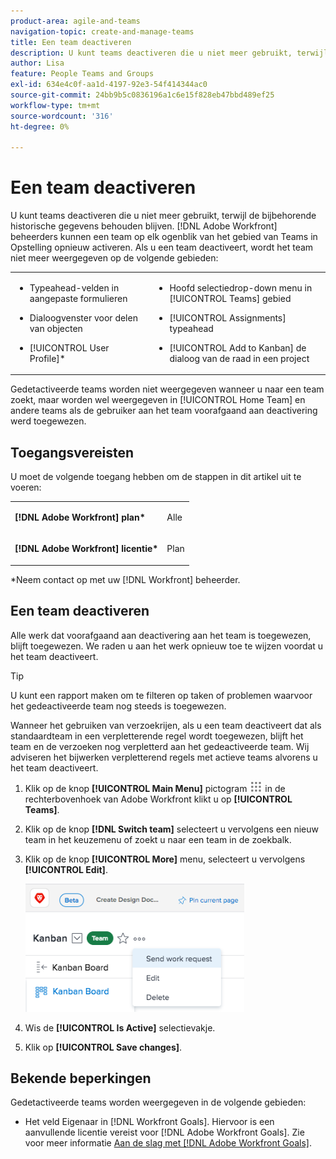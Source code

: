 ```yaml
---
product-area: agile-and-teams
navigation-topic: create-and-manage-teams
title: Een team deactiveren
description: U kunt teams deactiveren die u niet meer gebruikt, terwijl de bijbehorende historische gegevens behouden blijven. Adobe Workfront-beheerders kunnen een team op elk gewenst moment vanuit het gedeelte Teams in Setup opnieuw activeren.
author: Lisa
feature: People Teams and Groups
exl-id: 634e4c0f-aa1d-4197-92e3-54f414344ac0
source-git-commit: 24bb9b5c0836196a1c6e15f828eb47bbd489ef25
workflow-type: tm+mt
source-wordcount: '316'
ht-degree: 0%

---
```


# Een team deactiveren

U kunt teams deactiveren die u niet meer gebruikt, terwijl de bijbehorende historische gegevens behouden blijven. [!DNL Adobe Workfront] beheerders kunnen een team op elk ogenblik van het gebied van Teams in Opstelling opnieuw activeren. Als u een team deactiveert, wordt het team niet meer weergegeven op de volgende gebieden:

<table style="table-layout:auto"> 
 <col> 
 <col> 
 <tbody> 
  <tr> 
   <td> 
    <ul> 
     <li> <p>Typeahead-velden in aangepaste formulieren</p> </li> 
    </ul> 
    <ul> 
     <li> <p>Dialoogvenster voor delen van objecten</p> </li> 
     <li> <p>[!UICONTROL User Profile]*</p> </li> 
    </ul> </td> 
   <td> 
    <ul> 
     <li> <p>Hoofd selectiedrop-down menu in [!UICONTROL Teams] gebied</p> </li> 
     <li> <p>[!UICONTROL Assignments] typeahead</p> </li> 
     <li> <p>[!UICONTROL Add to Kanban] de dialoog van de raad in een project</p> </li> 
    </ul> </td> 
  </tr> 
 </tbody> 
</table>

Gedetactiveerde teams worden niet weergegeven wanneer u naar een team zoekt, maar worden wel weergegeven in [!UICONTROL Home Team] en andere teams als de gebruiker aan het team voorafgaand aan deactivering werd toegewezen.

## Toegangsvereisten

U moet de volgende toegang hebben om de stappen in dit artikel uit te voeren:

<table style="table-layout:auto"> 
 <col> 
 <col> 
 <tbody> 
  <tr> 
   <td role="rowheader"><strong>[!DNL Adobe Workfront] plan*</strong></td> 
   <td> <p>Alle</p> </td> 
  </tr> 
  <tr> 
   <td role="rowheader"><strong>[!DNL Adobe Workfront] licentie*</strong></td> 
   <td> <p>Plan</p> </td> 
  </tr> 
 </tbody> 
</table>

&#42;Neem contact op met uw [!DNL Workfront] beheerder.

## Een team deactiveren

Alle werk dat voorafgaand aan deactivering aan het team is toegewezen, blijft toegewezen. We raden u aan het werk opnieuw toe te wijzen voordat u het team deactiveert.

>[!TIP]
>
>U kunt een rapport maken om te filteren op taken of problemen waarvoor het gedeactiveerde team nog steeds is toegewezen.

Wanneer het gebruiken van verzoekrijen, als u een team deactiveert dat als standaardteam in een verpletterende regel wordt toegewezen, blijft het team en de verzoeken nog verpletterd aan het gedeactiveerde team. Wij adviseren het bijwerken verpletterend regels met actieve teams alvorens u het team deactiveert.

1. Klik op de knop **[!UICONTROL Main Menu]** pictogram ![](assets/main-menu-icon.png) in de rechterbovenhoek van Adobe Workfront klikt u op **[!UICONTROL Teams]**.
1. Klik op de knop **[!DNL Switch team]** selecteert u vervolgens een nieuw team in het keuzemenu of zoekt u naar een team in de zoekbalk.
1. Klik op de knop **[!UICONTROL More]** menu, selecteert u vervolgens **[!UICONTROL Edit]**.

   ![](assets/edit-team-settings-350x205.png)

1. Wis de **[!UICONTROL Is Active]** selectievakje.
1. Klik op **[!UICONTROL Save changes]**.

## Bekende beperkingen

Gedetactiveerde teams worden weergegeven in de volgende gebieden:

* Het veld Eigenaar in [!DNL Workfront Goals]. Hiervoor is een aanvullende licentie vereist voor [!DNL Adobe Workfront Goals]. Zie voor meer informatie [Aan de slag met [!DNL Adobe Workfront Goals]](../../workfront-goals/goal-management/getting-started-with-wf-goals.md).
